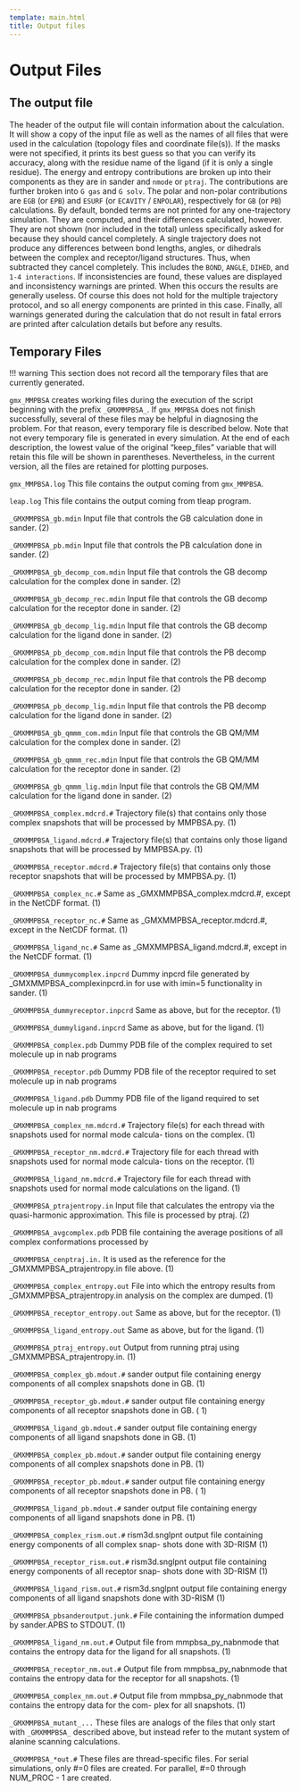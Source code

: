 ```yaml
---
template: main.html
title: Output files
---
```


# Output Files

## The output file

The header of the output file will contain information about the calculation. It will show a copy of the input file as
well as the names of all files that were used in the calculation (topology files and coordinate file(s)). If the masks
were not specified, it prints its best guess so that you can verify its accuracy, along with the residue name of the
ligand (if it is only a single residue). The energy and entropy contributions are broken up into their components as
they are in sander and `nmode` or `ptraj`. The contributions are further broken into `G gas` and `G solv`. The polar and
non-polar contributions are `EGB` (or `EPB`) and `ESURF` (or `ECAVITY` / `ENPOLAR`), respectively for `GB` (or `PB`) calculations. By
default, bonded terms are not printed for any one-trajectory simulation. They are computed, and their differences
calculated, however. They are not shown (nor included in the total) unless specifically asked for because they should
cancel completely. A single trajectory does not produce any differences between bond lengths, angles, or dihedrals
between the complex and receptor/ligand structures. Thus, when subtracted they cancel completely. This includes the
`BOND`, `ANGLE`, `DIHED`, and `1-4 interactions`. If inconsistencies are found, these values are displayed and inconsistency
warnings are printed. When this occurs the results are generally useless. Of course this does not hold for the multiple
trajectory protocol, and so all energy components are printed in this case. Finally, all warnings generated during the
calculation that do not result in fatal errors are printed after calculation details but before any results.


## Temporary Files

!!! warning
    This section does not record all the temporary files that are currently generated.

`gmx_MMPBSA` creates working files during the execution of the script beginning with the prefix `_GMXMMPBSA_`.
If `gmx_MMPBSA` does not finish successfully, several of these files may be helpful in diagnosing the problem. For that
reason, every temporary file is described below. Note that not every temporary file is generated in every simulation. At
the end of each description, the lowest value of the original “keep_files” variable that will retain this file will be
shown in parentheses. Nevertheless, in the current version, all the files are retained for plotting purposes.

`gmx_MMPBSA.log` This file contains the output coming from `gmx_MMPBSA`.

`leap.log` This file contains the output coming from tleap program.

`_GMXMMPBSA_gb.mdin` Input file that controls the GB calculation done in sander. (2)

`_GMXMMPBSA_pb.mdin` Input file that controls the PB calculation done in sander. (2)

`_GMXMMPBSA_gb_decomp_com.mdin` Input file that controls the GB decomp calculation for the complex done in sander. (2)

`_GMXMMPBSA_gb_decomp_rec.mdin` Input file that controls the GB decomp calculation for the receptor done in sander. (2)

`_GMXMMPBSA_gb_decomp_lig.mdin` Input file that controls the GB decomp calculation for the ligand done in sander.
(2)

`_GMXMMPBSA_pb_decomp_com.mdin` Input file that controls the PB decomp calculation for the complex done in sander. (2)

`_GMXMMPBSA_pb_decomp_rec.mdin` Input file that controls the PB decomp calculation for the receptor done in sander. (2)

`_GMXMMPBSA_pb_decomp_lig.mdin` Input file that controls the PB decomp calculation for the ligand done in sander.
(2)

`_GMXMMPBSA_gb_qmmm_com.mdin` Input file that controls the GB QM/MM calculation for the complex done in sander.
(2)

`_GMXMMPBSA_gb_qmmm_rec.mdin` Input file that controls the GB QM/MM calculation for the receptor done in sander.
(2)

`_GMXMMPBSA_gb_qmmm_lig.mdin` Input file that controls the GB QM/MM calculation for the ligand done in sander.
(2)

`_GMXMMPBSA_complex.mdcrd.#` Trajectory file(s) that contains only those complex snapshots that will be processed by
MMPBSA.py. (1)

`_GMXMMPBSA_ligand.mdcrd.#` Trajectory file(s) that contains only those ligand snapshots that will be processed by
MMPBSA.py. (1)

`_GMXMMPBSA_receptor.mdcrd.#` Trajectory file(s) that contains only those receptor snapshots that will be processed by
MMPBSA.py. (1)

`_GMXMMPBSA_complex_nc.#` Same as _GMXMMPBSA_complex.mdcrd.#, except in the NetCDF format. (1)

`_GMXMMPBSA_receptor_nc.#` Same as _GMXMMPBSA_receptor.mdcrd.#, except in the NetCDF format. (1)

`_GMXMMPBSA_ligand_nc.#` Same as _GMXMMPBSA_ligand.mdcrd.#, except in the NetCDF format. (1)

`_GMXMMPBSA_dummycomplex.inpcrd` Dummy inpcrd file generated by _GMXMMPBSA_complexinpcrd.in for use with imin=5
functionality in sander. (1)

`_GMXMMPBSA_dummyreceptor.inpcrd` Same as above, but for the receptor. (1)

`_GMXMMPBSA_dummyligand.inpcrd` Same as above, but for the ligand. (1)

`_GMXMMPBSA_complex.pdb` Dummy PDB file of the complex required to set molecule up in nab programs

`_GMXMMPBSA_receptor.pdb` Dummy PDB file of the receptor required to set molecule up in nab programs

`_GMXMMPBSA_ligand.pdb` Dummy PDB file of the ligand required to set molecule up in nab programs

`_GMXMMPBSA_complex_nm.mdcrd.#` Trajectory file(s) for each thread with snapshots used for normal mode calcula- tions on
the complex. (1)

`_GMXMMPBSA_receptor_nm.mdcrd.#` Trajectory file for each thread with snapshots used for normal mode calcula- tions on
the receptor. (1)

`_GMXMMPBSA_ligand_nm.mdcrd.#` Trajectory file for each thread with snapshots used for normal mode calculations on the
ligand. (1)

`_GMXMMPBSA_ptrajentropy.in` Input file that calculates the entropy via the quasi-harmonic approximation. This file is
processed by ptraj. (2)

`_GMXMMPBSA_avgcomplex.pdb` PDB file containing the average positions of all complex conformations processed by

`_GMXMMPBSA_cenptraj.in.` It is used as the reference for the _GMXMMPBSA_ptrajentropy.in file above.
(1)

`_GMXMMPBSA_complex_entropy.out` File into which the entropy results from _GMXMMPBSA_ptrajentropy.in analysis on the
complex are dumped. (1)

`_GMXMMPBSA_receptor_entropy.out` Same as above, but for the receptor. (1)

`_GMXMMPBSA_ligand_entropy.out` Same as above, but for the ligand. (1)

`_GMXMMPBSA_ptraj_entropy.out` Output from running ptraj using _GMXMMPBSA_ptrajentropy.in. (1)

`_GMXMMPBSA_complex_gb.mdout.#` sander output file containing energy components of all complex snapshots done in GB. (1)

`_GMXMMPBSA_receptor_gb.mdout.#` sander output file containing energy components of all receptor snapshots done in GB. (
1)

`_GMXMMPBSA_ligand_gb.mdout.#` sander output file containing energy components of all ligand snapshots done in GB. (1)

`_GMXMMPBSA_complex_pb.mdout.#` sander output file containing energy components of all complex snapshots done in PB. (1)

`_GMXMMPBSA_receptor_pb.mdout.#` sander output file containing energy components of all receptor snapshots done in PB. (
1)

`_GMXMMPBSA_ligand_pb.mdout.#` sander output file containing energy components of all ligand snapshots done in PB. (1)

`_GMXMMPBSA_complex_rism.out.#` rism3d.snglpnt output file containing energy components of all complex snap- shots done
with 3D-RISM (1)

`_GMXMMPBSA_receptor_rism.out.#` rism3d.snglpnt output file containing energy components of all receptor snap- shots
done with 3D-RISM (1)

`_GMXMMPBSA_ligand_rism.out.#` rism3d.snglpnt output file containing energy components of all ligand snapshots done with
3D-RISM (1)

`_GMXMMPBSA_pbsanderoutput.junk.#` File containing the information dumped by sander.APBS to STDOUT. (1)

`_GMXMMPBSA_ligand_nm.out.#` Output file from mmpbsa_py_nabnmode that contains the entropy data for the ligand for all
snapshots. (1)

`_GMXMMPBSA_receptor_nm.out.#` Output file from mmpbsa_py_nabnmode that contains the entropy data for the receptor for
all snapshots. (1)

`_GMXMMPBSA_complex_nm.out.#` Output file from mmpbsa_py_nabnmode that contains the entropy data for the com- plex for
all snapshots. (1)

`_GMXMMPBSA_mutant_...` These files are analogs of the files that only start with `_GMXMMPBSA_` described above, but
instead refer to the mutant system of alanine scanning calculations.

`_GMXMMPBSA_*out.#` These files are thread-specific files. For serial simulations, only #=0 files are created. For
parallel, #=0 through NUM_PROC - 1 are created.